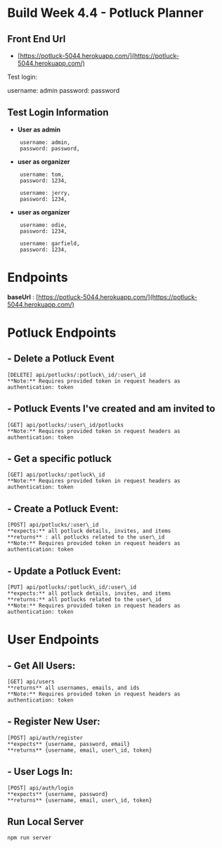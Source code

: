 # Build Week 4.4 - Potluck Planner

## **Front End Url**

-   [https://potluck-5044.herokuapp.com/](https://potluck-5044.herokuapp.com/)

Test login:

username: admin
password: password

## **Test Login Information**

- **User as admin**
``` 
    username: admin,
    password: password,
```
- **user as organizer**
```
    username: tom,
    password: 1234,

    username: jerry,
    password: 1234,
```
- **user as organizer**
```
    username: odie,
    password: 1234,

    username: garfield,
    password: 1234,
```
# **Endpoints**

**baseUrl** : [https://potluck-5044.herokuapp.com/](https://potluck-5044.herokuapp.com/)


# **Potluck Endpoints**

## - **Delete a Potluck Event**

    [DELETE] api/potlucks/:potluck\_id/:user\_id
    **Note:** Requires provided token in request headers as authentication: token

## - **Potluck Events I&#39;ve created and am invited to**

    [GET] api/potlucks/:user\_id/potlucks
    **Note:** Requires provided token in request headers as authentication: token

## - **Get a specific potluck**

    [GET] api/potlucks/:potluck\_id
    **Note:** Requires provided token in request headers as authentication: token

## - **Create a Potluck Event:**

    [POST] api/potlucks/:user\_id
    **expects:** all potluck details, invites, and items
    **returns** : all potlucks related to the user\_id
    **Note:** Requires provided token in request headers as authentication: token

## - **Update a Potluck Event:**

    [PUT] api/potlucks/:potluck\_id/:user\_id
    **expects:** all potluck details, invites, and items
    **returns:** all potlucks related to the user\_id
    **Note:** Requires provided token in request headers as authentication: token

# **User Endpoints**

## - **Get All Users:**

    [GET] api/users
    **returns** all usernames, emails, and ids
    **Note:** Requires provided token in request headers as authentication: token

## - **Register New User:**

    [POST] api/auth/register
    **expects** {username, password, email}
    **returns** {username, email, user\_id, token}

## - **User Logs In:**

    [POST] api/auth/login
    **expects** {username, password}
    **returns** {username, email, user\_id, token}

## **Run Local Server**

    npm run server

